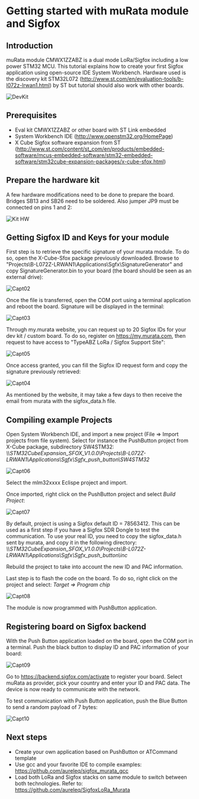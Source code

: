 # Getting started with muRata module and Sigfox

## Introduction

muRata module CMWX1ZZABZ is a dual mode LoRa/Sigfox including a low power STM32 MCU. This tutorial explains how to create your first Sigfox application using open-source IDE System Workbench. Hardware used is the discovery kit STM32L072 (http://www.st.com/en/evaluation-tools/b-l072z-lrwan1.html) by ST but tutorial should also work with other boards.

 ![DevKit](img/devkit.jpg)

## Prerequisites

* Eval kit CMWX1ZZABZ or other board with ST Link embedded
* System Workbench IDE (http://www.openstm32.org/HomePage)
* X Cube Sigfox software expansion from ST (http://www.st.com/content/st_com/en/products/embedded-software/mcus-embedded-software/stm32-embedded-software/stm32cube-expansion-packages/x-cube-sfox.html)

## Prepare the hardware kit

A few hardware modifications need to be done to prepare the board.
Bridges SB13 and SB26 need to be soldered. Also jumper JP9 must be connected on pins 1 and 2:

 ![Kit HW](img/kithw.jpg)

## Getting Sigfox ID and Keys for your module

First step is to retrieve the specific signature of your murata module. To do so, open the X-Cube-Sfox package previously downloaded. Browse to "Projects\B-L072Z-LRWAN1\Applications\Sgfx\SignatureGenerator\" and copy SignatureGenerator.bin to your board (the board should be seen as an external drive):

 ![Capt02](img/Capture02.PNG)

Once the file is transferred, open the COM port using a terminal application and reboot the board. Signature will be displayed in the terminal:

 ![Capt03](img/Capture03.PNG)


Through my.murata website, you can request up to 20 Sigfox IDs for your dev kit / custom board. To do so, register on https://my.murata.com, then request to have access to "TypeABZ LoRa / Sigfox Support Site":  

 ![Capt05](img/Capture05.PNG)

Once access granted, you can fill the Sigfox ID request form and copy the signature previously retrieved:

![Capt04](img/Capture04.PNG)

As mentioned by the website, it may take a few days to then receive the email from murata with the sigfox_data.h file.

## Compiling example Projects

Open System Workbench IDE, and import a new project (File => Import projects from file system). Select for instance the PushButton project from X-Cube package, subdirectory SW4STM32: *\\\STM32CubeExpansion_SFOX_V1.0.0\Projects\B-L072Z-LRWAN1\Applications\Sgfx\Sgfx_push_button\SW4STM32*

 ![Capt06](img/Capture06.PNG)

Select the mlm32xxxx Eclispe project and import.

Once imported, right click on the PushButton project and select *Build Project*:

 ![Capt07](img/Capture07.PNG)


By default, project is using a Sigfox default ID = 78563412. This can be used as a first step if you have a Sigfox SDR Dongle to test the communication.
To use your real ID, you need to copy the sigfox_data.h sent by murata, and copy it in the following directory: *\\\STM32CubeExpansion_SFOX_V1.0.0\Projects\B-L072Z-LRWAN1\Applications\Sgfx\Sgfx_push_button\inc*

Rebuild the project to take into account the new ID and PAC information.

Last step is to flash the code on the board. To do so, right click on the project and select: *Target => Program chip*

 ![Capt08](img/Capture08.PNG)

The module is now programmed with PushButton application.

## Registering board on Sigfox backend

With the Push Button application loaded on the board, open the COM port in a terminal. Push the black button to display ID and PAC information of your board:

![Capt09](img/Capture09.PNG)


Go to https://backend.sigfox.com/activate to register your board.
Select muRata as provider, pick your country and enter your ID and PAC data.
The device is now ready to communicate with the network.

To test communication with Push Button application, push the Blue Button to send a random payload of 7 bytes:

![Capt10](img/Capture10.PNG)

## Next steps

* Create your own application based on PushButton or ATCommand template
* Use gcc and your favorite IDE to compile examples: https://github.com/aureleq/sigfox_murata_gcc 
* Load both LoRa and Sigfox stacks on same module to switch between both technologies. Refer to: https://github.com/aureleq/SigfoxLoRa_Murata
